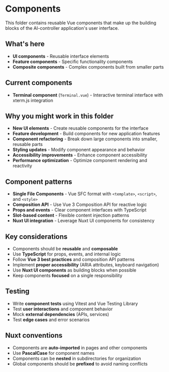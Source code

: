 # Components

This folder contains reusable Vue components that make up the building blocks of the AI-controller application's user interface.

## What's here

- **UI components** - Reusable interface elements
- **Feature components** - Specific functionality components
- **Composite components** - Complex components built from smaller parts

## Current components

- **Terminal component** (`Terminal.vue`) - Interactive terminal interface with xterm.js integration

## Why you might work in this folder

- **New UI elements** - Create reusable components for the interface
- **Feature development** - Build components for new application features
- **Component refactoring** - Break down large components into smaller, reusable parts
- **Styling updates** - Modify component appearance and behavior
- **Accessibility improvements** - Enhance component accessibility
- **Performance optimization** - Optimize component rendering and reactivity

## Component patterns

- **Single File Components** - Vue SFC format with `<template>`, `<script>`, and `<style>`
- **Composition API** - Use Vue 3 Composition API for reactive logic
- **Props and events** - Clear component interfaces with TypeScript
- **Slot-based content** - Flexible content injection patterns
- **Nuxt UI integration** - Leverage Nuxt UI components for consistency

## Key considerations

- Components should be **reusable** and **composable**
- Use **TypeScript** for props, events, and internal logic
- Follow **Vue 3 best practices** and composition API patterns
- Implement **proper accessibility** (ARIA attributes, keyboard navigation)
- Use **Nuxt UI components** as building blocks when possible
- Keep components **focused** on a single responsibility

## Testing

- Write **component tests** using Vitest and Vue Testing Library
- Test **user interactions** and component behavior
- Mock **external dependencies** (APIs, services)
- Test **edge cases** and error scenarios

## Nuxt conventions

- Components are **auto-imported** in pages and other components
- Use **PascalCase** for component names
- Components can be **nested** in subdirectories for organization
- Global components should be **prefixed** to avoid naming conflicts